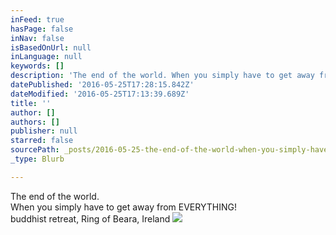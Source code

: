 ```yaml
---
inFeed: true
hasPage: false
inNav: false
isBasedOnUrl: null
inLanguage: null
keywords: []
description: 'The end of the world. When you simply have to get away from EVERYTHING! buddhist retreat, Ring of Beara, Ireland'
datePublished: '2016-05-25T17:28:15.842Z'
dateModified: '2016-05-25T17:13:39.689Z'
title: ''
author: []
authors: []
publisher: null
starred: false
sourcePath: _posts/2016-05-25-the-end-of-the-world-when-you-simply-have-to-get-away-from.md
_type: Blurb

---
```

The end of the world.  
When you simply have to get away from EVERYTHING!  
buddhist retreat, Ring of Beara, Ireland
![](https://the-grid-user-content.s3-us-west-2.amazonaws.com/b715c438-5525-4360-8a09-acefc5442a1f.jpg)